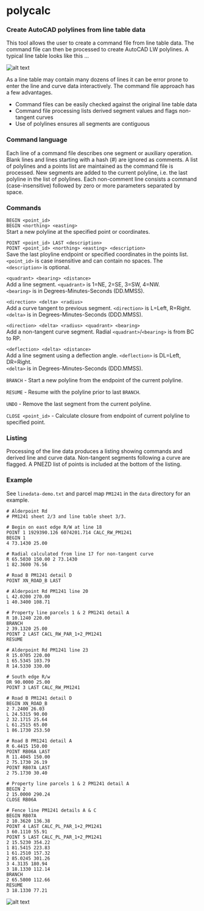 # polycalc

### Create AutoCAD polylines from line table data

This tool allows the user to create a command file from line table data. 
The command file can then be processed to create AutoCAD LW polylines. 
A typical line table looks like this ... 

![alt text](https://raw.githubusercontent.com/chasmack/polycalc/master/data/line-table.jpg "PM1241 sheet 3/3 detail")

As a line table may contain many dozens of lines it can be error prone to enter 
the line and curve data interactively. The command file approach has a few advantages.

* Command files can be easily checked against the original line table data 
* Command file processing lists derived segment values and flags non-tangent curves
* Use of polylines ensures all segments are contiguous

### Command language

Each line of a command file describes one segment or auxiliary operation. 
Blank lines and lines starting with a hash (#) are ignored as comments. 
A list of polylines and a points list are maintained as the command file 
is processed. New segments are added to the current polyline, 
i.e. the last polyline in the list of polylines. Each non-comment line consists a 
command (case-insensitive) followed by zero or more parameters separated by space.

### Commands

`BEGIN <point_id>`  
`BEGIN <northing> <easting>`  
Start a new polyline at the specified point or coordinates.

`POINT <point_id> LAST <description>`  
`POINT <point_id> <northing> <easting> <description>`  
Save the last ployline endpoint or specified coordinates in the points list.  
`<point_id>` is case insensitive and can contain no spaces. The `<description>` is optional.

`<quadrant> <bearing> <distance>`  
Add a line segment. `<quadrant>` is 1=NE, 2=SE, 3=SW, 4=NW.  
`<bearing>` is in Degrees-Minutes-Seconds (DD.MMSS). 

`<direction> <delta> <radius>`  
Add a curve tangent to previous segment. `<direction>` is L=Left, R=Right.  
`<delta>` is in Degrees-Minutes-Seconds (DDD.MMSS). 

`<direction> <delta> <radius> <quadrant> <bearing>`  
Add a non-tangent curve segment. Radial `<quadrant>`/`<bearing>` is from BC to RP. 

`<deflection> <delta> <distance>`  
Add a line segment using a deflection angle. `<deflection>` is DL=Left, DR=Right.  
`<delta>` is in Degrees-Minutes-Seconds (DDD.MMSS). 

`BRANCH` - Start a new polyline from the endpoint of the current polyline. 

`RESUME` - Resume with the polyline prior to last `BRANCH`. 

`UNDO` - Remove the last segment from the current polyline. 

`CLOSE <point_id>` - Calculate closure from endpoint of current polyline to specified point. 

### Listing

Processing of the line data produces a listing showing commands and 
derived line and curve data. Non-tangent segments following a curve are flagged. 
A PNEZD list of points is included at the bottom of the listing. 

### Example

See `linedata-demo.txt` and parcel map `PM1241` in the `data` directory for an example. 

```
# Alderpoint Rd
# PM1241 sheet 2/3 and line table sheet 3/3.

# Begin on east edge R/W at line 18
POINT 1 1929390.126 6074201.714 CALC_RW_PM1241
BEGIN 1
4 73.1430 25.00

# Radial calculated from line 17 for non-tangent curve
R 65.5030 150.00 2 73.1430
1 82.3600 76.56

# Road B PM1241 detail D
POINT XN_ROAD_B LAST

# Alderpoint Rd PM1241 line 20
L 42.0200 270.00
1 40.3400 108.71

# Property line parcels 1 & 2 PM1241 detail A
R 10.1240 220.00
BRANCH
2 39.1320 25.00
POINT 2 LAST CACL_RW_PAR_1+2_PM1241
RESUME

# Alderpoint Rd PM1241 line 23
R 15.0705 220.00
1 65.5345 103.79
R 14.5330 330.00

# South edge R/w
DR 90.0000 25.00
POINT 3 LAST CALC_RW_PM1241

# Road B PM1241 detail D
BEGIN XN_ROAD_B
2 7.2400 26.03
L 24.5315 90.00
2 32.1715 25.64
L 61.2515 65.00
1 86.1730 253.50

# Road B PM1241 detail A
R 6.4415 150.00
POINT RB06A LAST
R 11.4045 150.00
2 75.1730 26.19
POINT RB07A LAST
2 75.1730 30.40

# Property line parcels 1 & 2 PM1241 detail A
BEGIN 2
2 15.0000 290.24
CLOSE RB06A

# Fence line PM1241 details A & C
BEGIN RB07A
2 10.3620 136.38
POINT 4 LAST CALC_PL_PAR_1+2_PM1241
3 60.1110 55.91
POINT 5 LAST CALC_PL_PAR_1+2_PM1241
2 15.5230 354.22
1 81.5415 223.83
1 61.2510 157.32
2 85.0245 301.26
3 4.3135 180.94
3 18.1330 112.14
BRANCH
2 65.5800 112.66
RESUME
3 18.1330 77.21
```

![alt text](https://raw.githubusercontent.com/chasmack/polycalc/master/data/linedata-demo.jpg "PM1241 portion")

